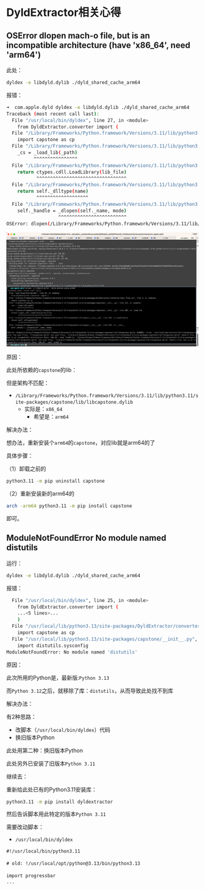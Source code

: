 # DyldExtractor相关心得

## OSError dlopen mach-o file, but is an incompatible architecture (have 'x86_64', need 'arm64')

此处：

```bash
dyldex -e libdyld.dylib ./dyld_shared_cache_arm64
```

报错：

```bash
➜  com.apple.dyld dyldex -e libdyld.dylib ./dyld_shared_cache_arm64
Traceback (most recent call last):
  File "/usr/local/bin/dyldex", line 27, in <module>
    from DyldExtractor.converter import (
  File "/Library/Frameworks/Python.framework/Versions/3.11/lib/python3.11/site-packages/DyldExtractor/converter/objc_fixer.py", line 3, in <module>
    import capstone as cp
  File "/Library/Frameworks/Python.framework/Versions/3.11/lib/python3.11/site-packages/capstone/__init__.py", line 312, in <module>
    _cs = _load_lib(_path)
          ^^^^^^^^^^^^^^^^
  File "/Library/Frameworks/Python.framework/Versions/3.11/lib/python3.11/site-packages/capstone/__init__.py", line 285, in _load_lib
    return ctypes.cdll.LoadLibrary(lib_file)
           ^^^^^^^^^^^^^^^^^^^^^^^^^^^^^^^^^
  File "/Library/Frameworks/Python.framework/Versions/3.11/lib/python3.11/ctypes/__init__.py", line 454, in LoadLibrary
    return self._dlltype(name)
           ^^^^^^^^^^^^^^^^^^^
  File "/Library/Frameworks/Python.framework/Versions/3.11/lib/python3.11/ctypes/__init__.py", line 376, in __init__
    self._handle = _dlopen(self._name, mode)
                   ^^^^^^^^^^^^^^^^^^^^^^^^^
OSError: dlopen(/Library/Frameworks/Python.framework/Versions/3.11/lib/python3.11/site-packages/capstone/lib/libcapstone.dylib, 0x0006): tried: '/usr/local/opt/unicorn/lib//libcapstone.dylib' (no such file), '/libcapstone.dylib' (no such file), '/Library/Frameworks/Python.framework/Versions/3.11/lib/python3.11/site-packages/capstone/lib/libcapstone.dylib' (mach-o file, but is an incompatible architecture (have 'x86_64', need 'arm64')), '/System/Volumes/Preboot/Cryptexes/OS/Library/Frameworks/Python.framework/Versions/3.11/lib/python3.11/site-packages/capstone/lib/libcapstone.dylib' (no such file), '/Library/Frameworks/Python.framework/Versions/3.11/lib/python3.11/site-packages/capstone/lib/libcapstone.dylib' (mach-o file, but is an incompatible architecture (have 'x86_64', need 'arm64'))
```

![macho_file_incompatible_arch_x86_64_arm64](../../../assets/img/macho_file_incompatible_arch_x86_64_arm64.png)

原因：

此处所依赖的`capstone`的lib：

但是架构不匹配：

* `/Library/Frameworks/Python.framework/Versions/3.11/lib/python3.11/site-packages/capstone/lib/libcapstone.dylib`
  * 实际是：`x86_64`
    * 希望是：`arm64`

解决办法：

想办法，重新安装个`arm64`的`capstone`，对应lib就是arm64的了

具体步骤：

（1）卸载之前的

```bash
python3.11 -m pip uninstall capstone
```

（2）重新安装新的arm64的

```bash
arch -arm64 python3.11 -m pip install capstone
```

即可。

## ModuleNotFoundError No module named distutils

运行：

```bash
dyldex -e libdyld.dylib ./dyld_shared_cache_arm64
```

报错：

```bash
  File "/usr/local/bin/dyldex", line 25, in <module>
    from DyldExtractor.converter import (
    ...<5 lines>...
    )
  File "/usr/local/lib/python3.13/site-packages/DyldExtractor/converter/objc_fixer.py", line 3, in <module>
    import capstone as cp
  File "/usr/local/lib/python3.13/site-packages/capstone/__init__.py", line 266, in <module>
    import distutils.sysconfig
ModuleNotFoundError: No module named 'distutils'
```

原因：

此次所用的Python是，最新版:`Python 3.13`

而`Python 3.12`之后，就移除了库：`distutils`，从而导致此处找不到库

解决办法：

有2种思路：

* 改脚本（`/usr/local/bin/dyldex`）代码
* 换旧版本Python

此处用第二种：换旧版本Python

此处另外已安装了旧版本`Python 3.11`

继续去：

重新给此处已有的Python3.11安装库：

```bash
python3.11 -m pip install dyldextractor
```

然后告诉脚本用此特定的版本`Python 3.11`

需要改动脚本：

* `/usr/local/bin/dyldex`

```shell
#!/usr/local/bin/python3.11

# old: !/usr/local/opt/python@3.13/bin/python3.13

import progressbar
...
```
